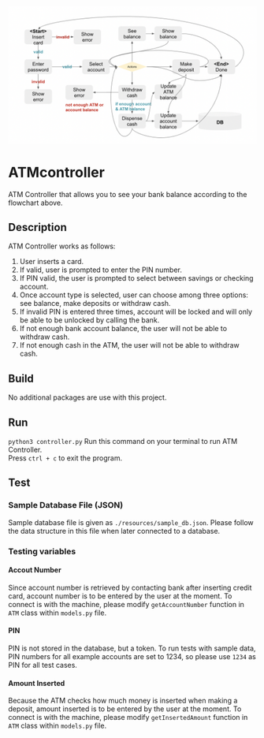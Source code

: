 ![plot](./resources/atm_diagram.png)

# ATMcontroller
ATM Controller that allows you to see your bank balance according to the flowchart above.

## Description
ATM Controller works as follows:
1. User inserts a card.
2. If valid, user is prompted to enter the PIN number.
3. If PIN valid, the user is prompted to select between savings or checking account. 
4. Once account type is selected, user can choose among three options: see balance, make deposits or withdraw cash.
5. If invalid PIN is entered three times, account will be locked and will only be able to be unlocked by calling the bank.
6. If not enough bank account balance, the user will not be able to withdraw cash.
7. If not enough cash in the ATM, the user will not be able to withdraw cash. 

## Build
No additional packages are use with this project.

## Run
`python3 controller.py`
Run this command on your terminal to run ATM Controller.  
Press `ctrl + c` to exit the program. 

## Test
### Sample Database File (JSON)
Sample database file is given as `./resources/sample_db.json`. Please follow the data structure in this file when later connected to a database.

### Testing variables
#### Accout Number
Since account number is retrieved by contacting bank after inserting credit card, account number is to be entered by the user at the moment. To connect is with the machine, please modify `getAccountNumber` function in `ATM` class within `models.py` file. 

#### PIN
PIN is not stored in the database, but a token. To run tests with sample data, PIN numbers for all example accounts are set to 1234, so please use `1234` as PIN for all test cases. 

#### Amount Inserted
Because the ATM checks how much money is inserted when making a deposit, amount inserted is to be entered by the user at the moment. To connect is with the machine, please modify `getInsertedAmount` function in `ATM` class within `models.py` file. 